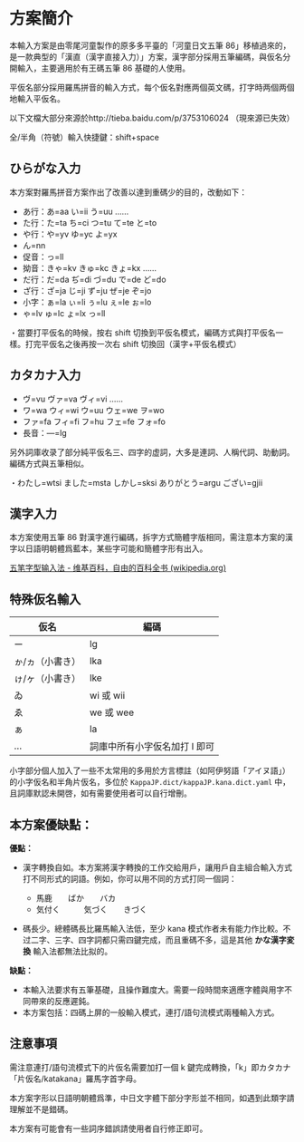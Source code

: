 # 方案簡介

本輸入方案是由零尾河童製作的原多多平臺的「河童日文五筆 86」移植過來的，是一款典型的「漢直（漢字直接入力）」方案，漢字部分採用五筆編碼，與仮名分開輸入，主要適用於有王碼五筆 86 基礎的人使用。

平仮名部分採用羅馬拼音的輸入方式，每个仮名對應两個英文碼，打字時两個两個地輸入平仮名。

以下文檔大部分來源於http://tieba.baidu.com/p/3753106024 （現來源已失效）

全/半角（符號）輸入快捷鍵：shift+space

## ひらがな入力

本方案對羅馬拼音方案作出了改善以達到重碼少的目的，改動如下：

- あ行：あ=aa い=ii う=uu ……
- た行：た=ta ち=ci つ=tu て=te と=to
- や行：や=yv ゆ=yc よ=yx
- ん=nn
- 促音：っ=ll
- 拗音：きゃ=kv きゅ=kc きょ=kx ……
- だ行：だ=da ぢ=di づ=du で=de ど=do
- ざ行：ざ=ja じ=ji ず=ju ぜ=je ぞ=jo
- 小字：ぁ=la ぃ=li ぅ=lu ぇ=le ぉ=lo
- ゃ=lv ゅ=lc ょ=lx っ=ll

・當要打平仮名的時候，按右 shift 切換到平仮名模式，編碼方式與打平仮名一樣。打完平仮名之後再按一次右 shift 切換回（漢字+平仮名模式）

## カタカナ入力

- ヴ=vu ヴァ=va ヴィ=vi ……
- ワ=wa ウィ=wi ウ=uu ウェ=we ヲ=wo
- ファ=fa フィ=fi フ=hu フェ=fe フォ=fo
- 長音：―=lg

另外詞庫收录了部分純平仮名三、四字的虚詞，大多是連詞、人稱代詞、助動詞。編碼方式與五筆相似。

・わたし=wtsi ました=msta しかし=sksi ありがとう=argu ござい=gjii

## 漢字入力

本方案使用五筆 86 對漢字進行編碼，拆字方式簡體字版相同，需注意本方案的漢字以日語明朝體爲藍本，某些字可能和簡體字形有出入。

[五笔字型输入法 - 维基百科，自由的百科全书 (wikipedia.org)](https://zh.wikipedia.org/wiki/五笔字型输入法)

## 特殊仮名輸入

| 仮名            | 編碼                          |
| --------------- | ----------------------------- |
| ー              | lg                            |
| ゕ/ヵ（小書き） | lka                           |
| ゖ/ヶ（小書き） | lke                           |
| ゐ              | wi 或 wii                     |
| ゑ              | we 或 wee                     |
| ぁ              | la                            |
| …               | 詞庫中所有小字仮名加打 l 即可 |

小字部分個人加入了一些不太常用的多用於方言標註（如阿伊努語「アイヌ語」）的小字仮名和半角片仮名，多位於 `KappaJP.dict/kappaJP.kana.dict.yaml` 中，且詞庫默認未開啓，如有需要使用者可以自行增刪。

## 本方案優缺點：

**優點：**

- 漢字轉換自如。本方案將漢字轉換的工作交給用戶，讓用戶自主組合輸入方式打不同形式的詞語。例如，你可以用不同的方式打同一個詞：

  - 馬鹿　　ばか　　バカ
  - 気付く　　　気づく　　きづく

- 碼長少。總體碼長比羅馬輸入法低，至少 kana 模式作者未有能力作比較。不过二字、三字、四字詞都只需四鍵完成，而且重碼不多，這是其他 **かな漢字変換** 輸入法都無法比拟的。

**缺點：**

- 本輸入法要求有五筆基礎，且操作難度大。需要一段時間來適應字體與用字不同帶來的反應遲鈍。
- 本方案包括：四碼上屏的一般輸入模式，連打/語句流模式兩種輸入方式。

## 注意事項

需注意連打/語句流模式下的片仮名需要加打一個 k 鍵完成轉換，「k」即カタカナ「片仮名/katakana」羅馬字首字母。

本方案字形以日語明朝體爲準，中日文字體下部分字形並不相同，如遇到此類字請理解並不是錯碼。

本方案有可能會有一些詞序錯誤請使用者自行修正即可。
